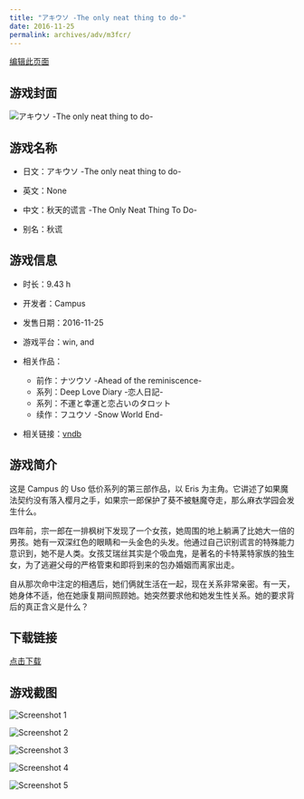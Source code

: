 ```yaml
---
title: "アキウソ -The only neat thing to do-"
date: 2016-11-25
permalink: archives/adv/m3fcr/
---
```

[编辑此页面](https://github.com/ACG-3/ADV3-source/blob/main/source/_posts/%E3%82%A2%E3%82%AD%E3%82%A6%E3%82%BD%20-The%20only%20neat%20thing%20to%20do-.md)

## 游戏封面

![アキウソ -The only neat thing to do-](https://pan.timero.xyz/d/onedrive/img_lib_001/%E3%82%A2%E3%82%AD%E3%82%A6%E3%82%BD%20-The%20only%20neat%20thing%20to%20do-_cover.avif)


## 游戏名称

- 日文：アキウソ -The only neat thing to do-
- 英文：None
- 中文：秋天的谎言 -The Only Neat Thing To Do-

- 别名：秋谎


## 游戏信息

- 时长：9.43 h
- 开发者：Campus
- 发售日期：2016-11-25
- 游戏平台：win, and
- 相关作品：
   - 前作：ナツウソ -Ahead of the reminiscence-
   - 系列：Deep Love Diary -恋人日記-
   - 系列：不運と幸運と恋占いのタロット
   - 续作：フユウソ -Snow World End-

- 相关链接：[vndb](https://vndb.org/v19604)


## 游戏简介

这是 Campus 的 Uso 低价系列的第三部作品，以 Eris 为主角。它讲述了如果魔法契约没有落入樱月之手，如果宗一郎保护了葵不被魅魔夺走，那么麻衣学园会发生什么。

四年前，宗一郎在一排枫树下发现了一个女孩，她周围的地上躺满了比她大一倍的男孩。她有一双深红色的眼睛和一头金色的头发。他通过自己识别谎言的特殊能力意识到，她不是人类。女孩艾瑞丝其实是个吸血鬼，是著名的卡特莱特家族的独生女，为了逃避父母的严格管束和即将到来的包办婚姻而离家出走。

自从那次命中注定的相遇后，她们俩就生活在一起，现在关系非常亲密。有一天，她身体不适，他在她康复期间照顾她。她突然要求他和她发生性关系。她的要求背后的真正含义是什么？




## 下载链接

[点击下载](https://pan.timero.xyz/onedrive/adv_lib_001/%E3%82%A2%E3%82%AD%E3%82%A6%E3%82%BD%20-The%20only%20neat%20thing%20to%20do-)


## 游戏截图


![Screenshot 1](https://pan.timero.xyz/d/onedrive/img_lib_001/%E3%82%A2%E3%82%AD%E3%82%A6%E3%82%BD%20-The%20only%20neat%20thing%20to%20do-_Screenshot_1.avif)

![Screenshot 2](https://pan.timero.xyz/d/onedrive/img_lib_001/%E3%82%A2%E3%82%AD%E3%82%A6%E3%82%BD%20-The%20only%20neat%20thing%20to%20do-_Screenshot_2.avif)

![Screenshot 3](https://pan.timero.xyz/d/onedrive/img_lib_001/%E3%82%A2%E3%82%AD%E3%82%A6%E3%82%BD%20-The%20only%20neat%20thing%20to%20do-_Screenshot_3.avif)

![Screenshot 4](https://pan.timero.xyz/d/onedrive/img_lib_001/%E3%82%A2%E3%82%AD%E3%82%A6%E3%82%BD%20-The%20only%20neat%20thing%20to%20do-_Screenshot_4.avif)

![Screenshot 5](https://pan.timero.xyz/d/onedrive/img_lib_001/%E3%82%A2%E3%82%AD%E3%82%A6%E3%82%BD%20-The%20only%20neat%20thing%20to%20do-_Screenshot_5.avif)

